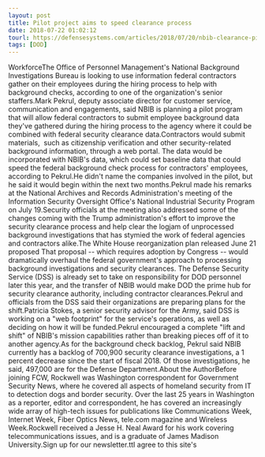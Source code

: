 ```yaml
---
layout: post
title: Pilot project aims to speed clearance process
date: 2018-07-22 01:02:12
tourl: https://defensesystems.com/articles/2018/07/20/nbib-clearance-pilot.aspx
tags: [DOD]
---
```

WorkforceThe Office of Personnel Management's National Background Investigations Bureau is looking to use information federal contractors gather on their employees during the hiring process to help with background checks, according to one of the organization's senior staffers.Mark Pekrul, deputy associate director for customer service, communication and engagements, said NBIB is planning a pilot program that will allow federal contractors to submit employee background data they've gathered during the hiring process to the agency where it could be combined with federal security clearance data.Contractors would submit materials,  such as citizenship verification and other security-related background information, through a web portal. The data would be incorporated with NBIB's data, which could set baseline data that could speed the federal background check process for contractors' employees, according to Pekrul.He didn't name the companies involved in the pilot, but he said it would begin within the next two months.Pekrul made his remarks at the National Archives and Records Administration's meeting of the Information Security Oversight Office's National Industrial Security Program on July 19.Security officials at the meeting also addressed some of the changes coming with the Trump administration's effort to improve the security clearance process and help clear the logjam of unprocessed background investigations that has stymied the work of federal agencies and contractors alike.The White House reorganization plan released June 21 proposed That proposal -- which requires adoption by Congress -- would dramatically overhaul the federal government's approach to processing background investigations and security clearances. The Defense Security Service (DSS) is already set to take on responsibility for DOD personnel later this year, and the transfer of NBIB would make DOD the prime hub for security clearance authority, including contractor clearances.Pekrul and officials from the DSS said their organizations are preparing plans for the shift.Patricia Stokes, a senior security advisor for the Army, said DSS is working on a "web footprint" for the service's operations, as well as deciding on how it will be funded.Pekrul encouraged a complete "lift and shift" of NBIB's mission capabilities rather than breaking pieces off of it to another agency.As for the background check backlog, Pekrul said NBIB currently has a backlog of 700,900 security clearance investigations, a 1 percent decrease since the start of fiscal 2018. Of those investigations, he said, 497,000 are for the Defense Department.About the AuthorBefore joining FCW, Rockwell was Washington correspondent for Government Security News, where he covered all aspects of homeland security from IT to detection dogs and border security. Over the last 25 years in Washington as a reporter, editor and correspondent, he has covered an increasingly wide array of high-tech issues for publications like Communications Week, Internet Week, Fiber Optics News, tele.com magazine and Wireless Week.Rockwell received a Jesse H. Neal Award for his work covering telecommunications issues, and is a graduate of James Madison University.Sign up for our newsletter.ttI agree to this site's 